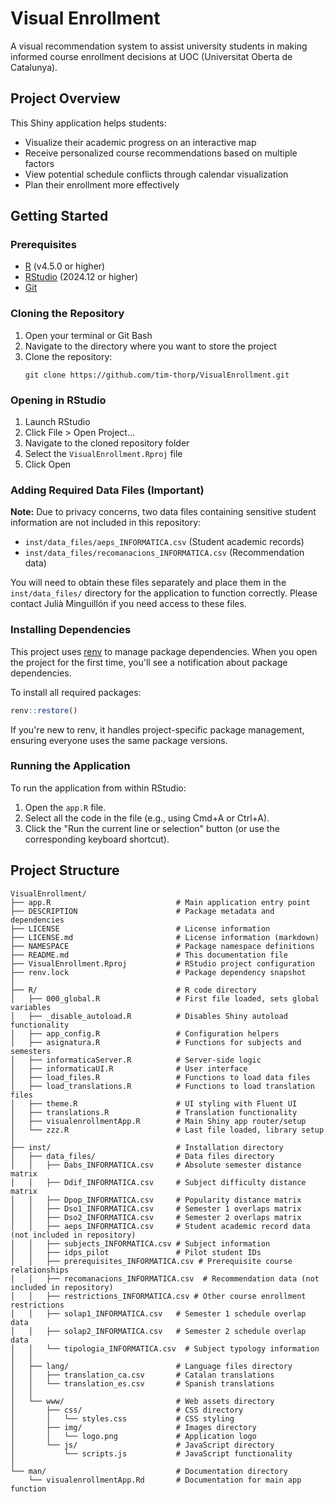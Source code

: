 # Visual Enrollment

A visual recommendation system to assist university students in making informed course enrollment decisions at UOC (Universitat Oberta de Catalunya).

## Project Overview

This Shiny application helps students:  

- Visualize their academic progress on an interactive map  
- Receive personalized course recommendations based on multiple factors  
- View potential schedule conflicts through calendar visualization  
- Plan their enrollment more effectively  

## Getting Started

### Prerequisites

- [R](https://www.r-project.org/) (v4.5.0 or higher)
- [RStudio](https://posit.co/download/rstudio-desktop/) (2024.12 or higher)
- [Git](https://git-scm.com/downloads)

### Cloning the Repository

1. Open your terminal or Git Bash
2. Navigate to the directory where you want to store the project
3. Clone the repository:
   ```
   git clone https://github.com/tim-thorp/VisualEnrollment.git
   ```

### Opening in RStudio

1. Launch RStudio
2. Click File > Open Project...
3. Navigate to the cloned repository folder
4. Select the `VisualEnrollment.Rproj` file
5. Click Open

### Adding Required Data Files (Important)

**Note:** Due to privacy concerns, two data files containing sensitive student information are not included in this repository:

- `inst/data_files/aeps_INFORMATICA.csv` (Student academic records)
- `inst/data_files/recomanacions_INFORMATICA.csv` (Recommendation data)

You will need to obtain these files separately and place them in the `inst/data_files/` directory for the application to function correctly. Please contact Julià Minguillón if you need access to these files.

### Installing Dependencies

This project uses [renv](https://rstudio.github.io/renv/) to manage package dependencies. When you open the project for the first time, you'll see a notification about package dependencies.

To install all required packages:

```r
renv::restore()
```

If you're new to renv, it handles project-specific package management, ensuring everyone uses the same package versions.

### Running the Application

To run the application from within RStudio:
1. Open the `app.R` file.
2. Select all the code in the file (e.g., using Cmd+A or Ctrl+A).
3. Click the "Run the current line or selection" button (or use the corresponding keyboard shortcut).

## Project Structure

```
VisualEnrollment/  
├── app.R                            # Main application entry point  
├── DESCRIPTION                      # Package metadata and dependencies  
├── LICENSE                          # License information  
├── LICENSE.md                       # License information (markdown)  
├── NAMESPACE                        # Package namespace definitions  
├── README.md                        # This documentation file  
├── VisualEnrollment.Rproj           # RStudio project configuration  
├── renv.lock                        # Package dependency snapshot  
│  
├── R/                               # R code directory  
│   ├── 000_global.R                 # First file loaded, sets global variables  
│   ├── _disable_autoload.R          # Disables Shiny autoload functionality  
│   ├── app_config.R                 # Configuration helpers  
│   ├── asignatura.R                 # Functions for subjects and semesters  
│   ├── informaticaServer.R          # Server-side logic  
│   ├── informaticaUI.R              # User interface 
│   ├── load_files.R                 # Functions to load data files  
│   ├── load_translations.R          # Functions to load translation files  
│   ├── theme.R                      # UI styling with Fluent UI  
│   ├── translations.R               # Translation functionality  
│   ├── visualenrollmentApp.R        # Main Shiny app router/setup  
│   └── zzz.R                        # Last file loaded, library setup  
│  
├── inst/                            # Installation directory  
│   ├── data_files/                  # Data files directory  
│   │   ├── Dabs_INFORMATICA.csv     # Absolute semester distance matrix  
│   │   ├── Ddif_INFORMATICA.csv     # Subject difficulty distance matrix  
│   │   ├── Dpop_INFORMATICA.csv     # Popularity distance matrix  
│   │   ├── Dso1_INFORMATICA.csv     # Semester 1 overlaps matrix  
│   │   ├── Dso2_INFORMATICA.csv     # Semester 2 overlaps matrix  
│   │   ├── aeps_INFORMATICA.csv     # Student academic record data (not included in repository)  
│   │   ├── subjects_INFORMATICA.csv # Subject information  
│   │   ├── idps_pilot               # Pilot student IDs  
│   │   ├── prerequisites_INFORMATICA.csv # Prerequisite course relationships
│   │   ├── recomanacions_INFORMATICA.csv  # Recommendation data (not included in repository)  
│   │   ├── restrictions_INFORMATICA.csv # Other course enrollment restrictions
│   │   ├── solap1_INFORMATICA.csv   # Semester 1 schedule overlap data  
│   │   ├── solap2_INFORMATICA.csv   # Semester 2 schedule overlap data  
│   │   └── tipologia_INFORMATICA.csv  # Subject typology information  
│   │  
│   ├── lang/                        # Language files directory  
│   │   ├── translation_ca.csv       # Catalan translations  
│   │   └── translation_es.csv       # Spanish translations  
│   │  
│   └── www/                         # Web assets directory  
│       ├── css/                     # CSS directory  
│       │   └── styles.css           # CSS styling  
│       ├── img/                     # Images directory  
│       │   └── logo.png             # Application logo  
│       └── js/                      # JavaScript directory  
│           └── scripts.js           # JavaScript functionality  
│  
└── man/                             # Documentation directory  
    └── visualenrollmentApp.Rd       # Documentation for main app function
```